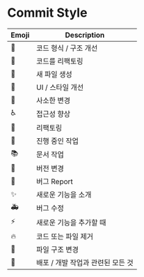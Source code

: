 # Commit Style

| Emoji | Description               |
|-------|---------------------------|
| 🎨    | 코드 형식 / 구조 개선     |
| 🔨    | 코드를 리팩토링          |
| 📰    | 새 파일 생성             |
| 💄    | UI / 스타일 개선          |
| 📝    | 사소한 변경              |
| ♿️    | 접근성 향상              |
| 🐎    | 리팩토링                  |
| 🚧    | 진행 중인 작업           |
| 📚    | 문서 작업                |
| 💎    | 버전 변경                |
| 🐛    | 버그 Report               |
| ✨    | 새로운 기능을 소개        |
| 🚑    | 버그 수정                |
| ⚡️    | 새로운 기능을 추가할 때   |
| 🔥    | 코드 또는 파일 제거       |
| 🚜    | 파일 구조 변경           |
| 🚀    | 배포 / 개발 작업과 관련된 모든 것 |
